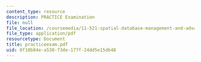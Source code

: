 ```yaml
---
content_type: resource
description: PRACTICE Examination
file: null
file_location: /coursemedia/11-521-spatial-database-management-and-advanced-geographic-information-systems-spring-2003/0f10b84ea53073de177f24dd5e15db48_practiceexam.pdf
file_type: application/pdf
resourcetype: Document
title: practiceexam.pdf
uid: 0f10b84e-a530-73de-177f-24dd5e15db48
---
```

